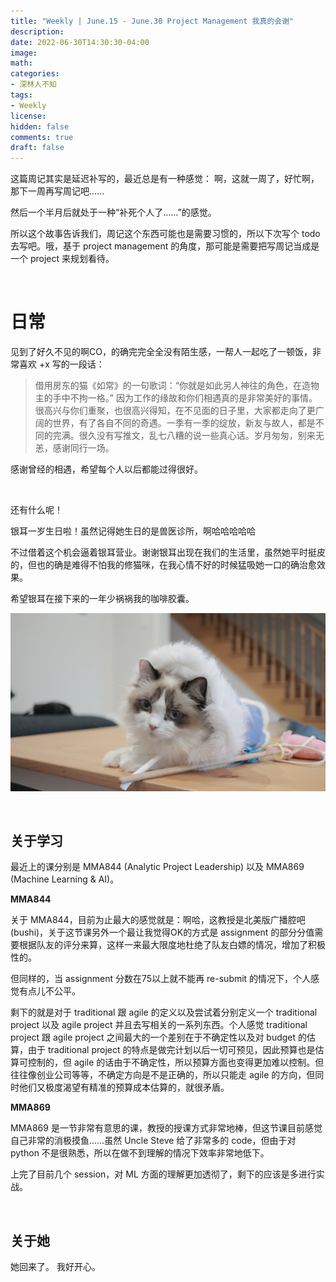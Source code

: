 ```yaml
---
title: "Weekly | June.15 - June.30 Project Management 我真的会谢"
description: 
date: 2022-06-30T14:30:30-04:00
image: 
math: 
categories:
- 深林人不知
tags:
- Weekly
license: 
hidden: false
comments: true
draft: false
---
```

<!--more-->

这篇周记其实是延迟补写的，最近总是有一种感觉：
啊，这就一周了，好忙啊，那下一周再写周记吧……

然后一个半月后就处于一种“补死个人了……”的感觉。

所以这个故事告诉我们，周记这个东西可能也是需要习惯的，所以下次写个 todo 去写吧。哦，基于 project management 的角度，那可能是需要把写周记当成是一个 project 来规划看待。

</br>

# 日常

见到了好久不见的啊CO，的确完完全全没有陌生感，一帮人一起吃了一顿饭，非常喜欢 +x 写的一段话：

>  借用房东的猫《如常》的一句歌词：“你就是如此另人神往的角色，在造物主的手中不拘一格。” 因为工作的缘故和你们相遇真的是非常美好的事情。很高兴与你们重聚，也很高兴得知，在不见面的日子里，大家都走向了更广阔的世界，有了各自不同的奇遇。一季有一季的绽放，新友与故人，都是不同的完满。很久没有写推文，乱七八糟的说一些真心话。岁月匆匆，别来无恙，感谢同行一场。

感谢曾经的相遇，希望每个人以后都能过得很好。

</br>

还有什么呢！

银耳一岁生日啦！虽然记得她生日的是兽医诊所，啊哈哈哈哈哈

不过借着这个机会逼着银耳营业。谢谢银耳出现在我们的生活里，虽然她平时挺皮的，但也的确是难得不怕我的修猫咪，在我心情不好的时候猛吸她一口的确治愈效果。

希望银耳在接下来的一年少祸祸我的咖啡胶囊。

![](https://raw.githubusercontent.com/Gilgamel/img-host/main/hugo/IMG_2016.JPG)

</br>

## 关于学习

最近上的课分别是 MMA844 (Analytic Project Leadership) 以及 MMA869 (Machine Learning & AI)。


**MMA844**

关于 MMA844，目前为止最大的感觉就是：啊哈，这教授是北美版广播腔吧 (bushi)，关于这节课另外一个最让我觉得OK的方式是 assignment 的部分分值需要根据队友的评分来算，这样一来最大限度地杜绝了队友白嫖的情况，增加了积极性的。

但同样的，当 assignment 分数在75以上就不能再 re-submit 的情况下，个人感觉有点儿不公平。

剩下的就是对于 traditional 跟 agile 的定义以及尝试着分别定义一个 traditional project 以及 agile project 并且去写相关的一系列东西。个人感觉 traditional project 跟 agile project 之间最大的一个差别在于不确定性以及对 budget 的估算，由于 traditional project 的特点是做完计划以后一切可预见，因此预算也是估算可控制的，但 agile 的话由于不确定性，所以预算方面也变得更加难以控制。但往往像创业公司等等，不确定方向是不是正确的，所以只能走 agile 的方向，但同时他们又极度渴望有精准的预算成本估算的，就很矛盾。

**MMA869**

MMA869 是一节非常有意思的课，教授的授课方式非常地棒，但这节课目前感觉自己非常的消极摸鱼……虽然 Uncle Steve 给了非常多的 code，但由于对 python 不是很熟悉，所以在做不到理解的情况下效率非常地低下。

上完了目前几个 session，对 ML 方面的理解更加透彻了，剩下的应该是多进行实战。

</br>

## 关于她

她回来了。
我好开心。
